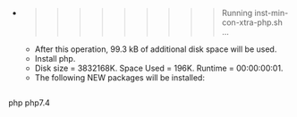 * >>>>>>>>> Running inst-min-con-xtra-php.sh ...
  * After this operation, 99.3 kB of additional disk space will be used.
  * Install php.
  * Disk size = 3832168K. Space Used = 196K. Runtime = 00:00:00:01.
  * The following NEW packages will be installed:
  ```bash
php php7.4
  ```
